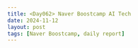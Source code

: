 ```yaml
---
title: <Day062> Naver Boostcamp AI Tech
date: 2024-11-12
layout: post
tags: [Naver Boostcamp, daily report]
---
```

